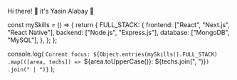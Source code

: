 Hi there! 👋 it's Yasin Alabay 🌱

const mySkills = () => {
  return {
    FULL_STACK: {
      frontend: ["React", "Next.js", "React Native"],
      backend: ["Node.js", "Express.js"],
      database: ["MongoDB", "MySQL"],
    },
  };
};

console.log(
  `Current focus: ${Object.entries(mySkills().FULL_STACK)
    .map(([area, techs]) => `${area.toUpperCase()}: ${techs.join(", ")}`)
    .join(" | ")}`
);
